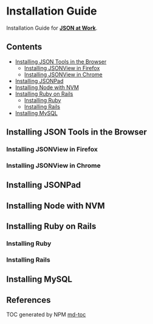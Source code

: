 Installation Guide
==================

Installation Guide for [__JSON at Work__](https://github.com/tmarrs/json-at-work/blob/master/README.md).

## Contents
- [Installing JSON Tools in the Browser](#installing-json-tools-in-the-browser)
    - [Installing JSONView in Firefox](#installing-jsonview-in-firefox)
    - [Installing JSONView in Chrome](#installing-jsonview-in-chrome)
- [Installing JSONPad](#installing-jsonpad)
- [Installing Node with NVM](#installing-node-with-nvm)
- [Installing Ruby on Rails](#installing-ruby-on-rails)
    - [Installing Ruby](#installing-ruby)
    - [Installing Rails](#installing-rails)
- [Installing MySQL](#installing-mysql)

## Installing JSON Tools in the Browser
### Installing JSONView in Firefox
### Installing JSONView in Chrome
## Installing JSONPad
## Installing Node with NVM
## Installing Ruby on Rails
### Installing Ruby
### Installing Rails
## Installing MySQL

## References
TOC generated by NPM [md-toc](https://www.npmjs.com/package/md-toc)